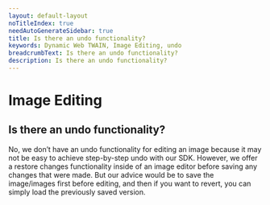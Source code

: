 ```yaml
---
layout: default-layout
noTitleIndex: true
needAutoGenerateSidebar: true
title: Is there an undo functionality?
keywords: Dynamic Web TWAIN, Image Editing, undo
breadcrumbText: Is there an undo functionality?
description: Is there an undo functionality?
---
```


# Image Editing

## Is there an undo functionality?

No, we don’t have an undo functionality for editing an image because it may not be easy to achieve step-by-step undo with our SDK. However, we offer a restore changes functionality inside of an image editor before saving any changes that were made. But our advice would be to save the image/images first before editing, and then if you want to revert, you can simply load the previously saved version.
